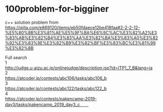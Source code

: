 # 100problem-for-bigginer
c++ solution 
problem from https://qiita.com/e869120/items/eb50fdaece12be418faa#2-2-2-12-%E5%80%8B%E3%81%AE%E5%9F%BA%E6%9C%AC%E3%82%A2%E3%83%AB%E3%82%B4%E3%83%AA%E3%82%BA%E3%83%A0%E3%82%92%E3%83%9E%E3%82%B9%E3%82%BF%E3%83%BC%E3%81%99%E3%82%8B

Full search  
1  
http://judge.u-aizu.ac.jp/onlinejudge/description.jsp?id=ITP1_7_B&lang=ja  
2  
https://atcoder.jp/contests/abc106/tasks/abc106_b  
3  
https://atcoder.jp/contests/abc122/tasks/abc122_b  
4  
https://atcoder.jp/contests/pakencamp-2019-day3/tasks/pakencamp_2019_day3_c　　
